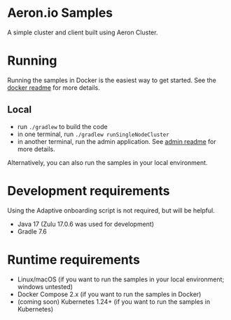 # Aeron.io Samples

A simple cluster and client built using Aeron Cluster.

# Running

Running the samples in Docker is the easiest way to get started. See the [docker readme](docker/readme.md) for more details.

## Local

- run `./gradlew` to build the code
- in one terminal, run `./gradlew runSingleNodeCluster`
- in another terminal, run the admin application. See [admin readme](admin/readme.md) for more details.

Alternatively, you can also run the samples in your local environment.

# Development requirements

Using the Adaptive onboarding script is not required, but will be helpful.

- Java 17 (Zulu 17.0.6 was used for development)
- Gradle 7.6

# Runtime requirements

- Linux/macOS (if you want to run the samples in your local environment; windows untested)
- Docker Compose 2.x (if you want to run the samples in Docker)
- (coming soon) Kubernetes 1.24+ (if you want to run the samples in Kubernetes)